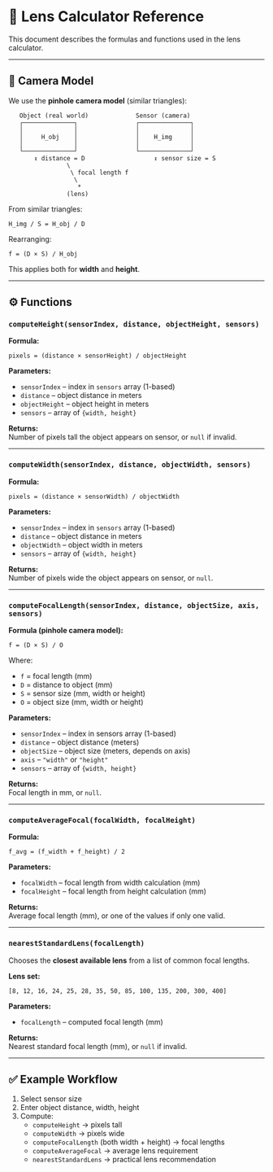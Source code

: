 # 📘 Lens Calculator Reference

This document describes the formulas and functions used in the lens calculator.

---

## 📐 Camera Model

We use the **pinhole camera model** (similar triangles):

```
   Object (real world)             Sensor (camera)
   ┌──────────────┐                ┌──────────────┐
   │              │                │              │
   │     H_obj    │                │    H_img     │
   │              │                │              │
   └──────────────┘                └──────────────┘
       ↕ distance = D                   ↕ sensor size = S
                \
                 \ focal length f
                  \
                   *
                (lens)
```

From similar triangles:

```
H_img / S = H_obj / D
```

Rearranging:

```
f = (D × S) / H_obj
```

This applies both for **width** and **height**.

---

## ⚙️ Functions

### `computeHeight(sensorIndex, distance, objectHeight, sensors)`
**Formula:**

```
pixels = (distance × sensorHeight) / objectHeight
```

**Parameters:**
- `sensorIndex` – index in `sensors` array (1-based)  
- `distance` – object distance in meters  
- `objectHeight` – object height in meters  
- `sensors` – array of `{width, height}`  

**Returns:**  
Number of pixels tall the object appears on sensor, or `null` if invalid.  

---

### `computeWidth(sensorIndex, distance, objectWidth, sensors)`
**Formula:**

```
pixels = (distance × sensorWidth) / objectWidth
```

**Parameters:**
- `sensorIndex` – index in `sensors` array (1-based)  
- `distance` – object distance in meters  
- `objectWidth` – object width in meters  
- `sensors` – array of `{width, height}`  

**Returns:**  
Number of pixels wide the object appears on sensor, or `null`.  

---

### `computeFocalLength(sensorIndex, distance, objectSize, axis, sensors)`
**Formula (pinhole camera model):**

```
f = (D × S) / O
```

Where:
- `f` = focal length (mm)  
- `D` = distance to object (mm)  
- `S` = sensor size (mm, width or height)  
- `O` = object size (mm, width or height)  

**Parameters:**
- `sensorIndex` – index in sensors array (1-based)  
- `distance` – object distance (meters)  
- `objectSize` – object size (meters, depends on axis)  
- `axis` – `"width"` or `"height"`  
- `sensors` – array of `{width, height}`  

**Returns:**  
Focal length in mm, or `null`.  

---

### `computeAverageFocal(focalWidth, focalHeight)`
**Formula:**

```
f_avg = (f_width + f_height) / 2
```

**Parameters:**
- `focalWidth` – focal length from width calculation (mm)  
- `focalHeight` – focal length from height calculation (mm)  

**Returns:**  
Average focal length (mm), or one of the values if only one valid.  

---

### `nearestStandardLens(focalLength)`
Chooses the **closest available lens** from a list of common focal lengths.  

**Lens set:**
```
[8, 12, 16, 24, 25, 28, 35, 50, 85, 100, 135, 200, 300, 400]
```

**Parameters:**
- `focalLength` – computed focal length (mm)  

**Returns:**  
Nearest standard focal length (mm), or `null` if invalid.  

---

## ✅ Example Workflow

1. Select sensor size  
2. Enter object distance, width, height  
3. Compute:  
   - `computeHeight` → pixels tall  
   - `computeWidth` → pixels wide  
   - `computeFocalLength` (both width + height) → focal lengths  
   - `computeAverageFocal` → average lens requirement  
   - `nearestStandardLens` → practical lens recommendation  
